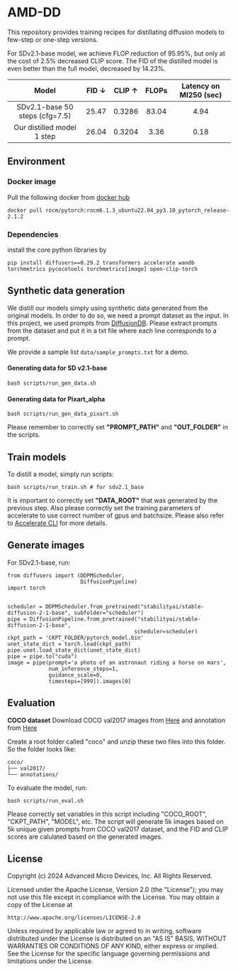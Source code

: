 # AMD-DD
This repository provides training recipes for distillating diffusion models to few-step or one-step versions. 

For SDv2.1-base model, we achieve FLOP reduction of 95.95%, but only at the cost of 2.5% decreased CLIP score. The FID of the distilled model is even better than the full model, decreased by 14.23%.

| Model    | FID &darr; | CLIP &uarr; |FLOPs| Latency on MI250 (sec)
| :---: | :---: | :---: | :---: | :---:
| SDv2.1-base 50 steps (cfg=7.5) | 25.47   | 0.3286 |83.04 | 4.94
| Our distilled model 1 step | 26.04     | 0.3204|3.36 | 0.18

## Environment

### Docker image
Pull the following docker from [docker hub](https://hub.docker.com/r/rocm/pytorch)

``` 
docker pull rocm/pytorch:rocm6.1.3_ubuntu22.04_py3.10_pytorch_release-2.1.2 
```

### Dependencies
install the core python libraries by

```
pip install diffusers==0.29.2 transformers accelerate wandb torchmetrics pycocotools torchmetrics[image] open-clip-torch
```

## Synthetic data generation

We distill our models simply using synthetic data generated from the original models. In order to do so, we need a prompt dataset as the input. In this project, we used prompts from [DiffusionDB](https://huggingface.co/datasets/poloclub/diffusiondb). Please extract prompts from the dataset and put it in a txt file where each line corresponds to a prompt. 

We provide a sample list ```data/sample_prompts.txt``` for a demo.

#### Generating data for SD v2.1-base
```
bash scripts/run_gen_data.sh
```

#### Generating data for Pixart_alpha
```
bash scripts/run_gen_data_pixart.sh
```

Please remember to correctly set **"PROMPT_PATH"** and **"OUT_FOLDER"** in the scripts.


## Train models
To distill a model, simply run scripts:
```
bash scripts/run_train.sh # for sdv2.1_base
```


It is important to correctly set **"DATA_ROOT"** that was generated by the previous step. Also please correctly set the training parameters of accelerate to use correct number of gpus and batchsize. Please also refer to [Accelerate CLI](https://huggingface.co/docs/accelerate/en/package_reference/cli) for more details.

## Generate images
For SDv2.1-base, run:
```
from diffusers import (DDPMScheduler,
                       DiffusionPipeline)
import torch


scheduler = DDPMScheduler.from_pretrained("stabilityai/stable-diffusion-2-1-base", subfolder="scheduler")
pipe = DiffusionPipeline.from_pretrained("stabilityai/stable-diffusion-2-1-base",
                                        scheduler=scheduler)
ckpt_path = 'CKPT_FOLDER/pytorch_model.bin'
unet_state_dict = torch.load(ckpt_path)
pipe.unet.load_state_dict(unet_state_dict)
pipe = pipe.to("cuda")
image = pipe(prompt='a photo of an astronaut riding a horse on mars',
             num_inference_steps=1,
             guidance_scale=0,
             timesteps=[999]).images[0]

```

## Evaluation

**COCO dataset**
Download COCO val2017 images from [Here](http://images.cocodataset.org/zips/val2017.zip) and annotation from [Here](http://images.cocodataset.org/annotations/annotations_trainval2017.zip)

Create a root folder called "coco" and unzip these two files into this folder. So the folder looks like:

```
coco/
├── val2017/
└── annotations/

```
To evaluate the model, run:
```
bash scripts/run_eval.sh
```

Please correctly set variables in this script including "COCO_ROOT", "CKPT_PATH", "MODEL", etc. The script will generate 5k images based on 5k unique given prompts from COCO val2017 dataset, and the FID and CLIP scores are calulated based on the generated images.
## License

Copyright (c) 2024 Advanced Micro Devices, Inc. All Rights Reserved.

Licensed under the Apache License, Version 2.0 (the "License");
you may not use this file except in compliance with the License.
You may obtain a copy of the License at

    http://www.apache.org/licenses/LICENSE-2.0

Unless required by applicable law or agreed to in writing, software
distributed under the License is distributed on an "AS IS" BASIS,
WITHOUT WARRANTIES OR CONDITIONS OF ANY KIND, either express or implied.
See the License for the specific language governing permissions and
limitations under the License.
